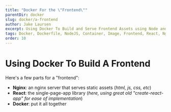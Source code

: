 ```yaml
---
title: "Docker For the \"Frontend\""
parentDir: docker
slug: docker/a-frontend
author: Jake Laursen
excerpt: Using Docker To Build and Serve Frontend Assets using Node and Nginx
tags: Docker, Dockerfile, NodeJS, Container, Image, Frontend, React, Nginx
order: 10
---
```


# Using Docker To Build A Frontend
Here's a few parts for a "frontend":
- **Nginx**: an nginx server that serves static assets (_html, js, css, etc_)
- **React**: the single-page-app library (_here, using great old "create-react-app" for ease of implementation_)
- **Docker**: put it all together